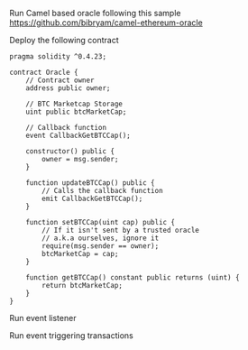 Run Camel based oracle following this sample
https://github.com/bibryam/camel-ethereum-oracle


Deploy the following contract
```
pragma solidity ^0.4.23;

contract Oracle {
    // Contract owner
    address public owner;

    // BTC Marketcap Storage
    uint public btcMarketCap;

    // Callback function
    event CallbackGetBTCCap();

    constructor() public {
        owner = msg.sender;
    }

    function updateBTCCap() public {
        // Calls the callback function
        emit CallbackGetBTCCap();
    }

    function setBTCCap(uint cap) public {
        // If it isn't sent by a trusted oracle
        // a.k.a ourselves, ignore it
        require(msg.sender == owner);
        btcMarketCap = cap;
    }

    function getBTCCap() constant public returns (uint) {
        return btcMarketCap;
    }
}
```


Run event listener

Run event triggering transactions
